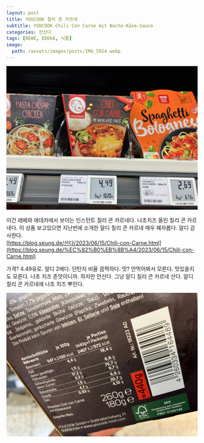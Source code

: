 ```yaml
---
layout: post
title: YOUCOOK 칠리 콘 카르네
subtitle: YOUCOOK Chili Con Carne mit Nacho-Käse-Sauce
categories: 안산다
tags: [REWE, EDEKA, 식품]
image:
  path: /assets/images/posts/IMG_5924.webp
---
```


![](/assets/images/posts/IMG_5924.webp)

이건 레베와 에데카에서 보이는 인스턴트 칠리 콘 카르네다. 나초치즈 올린 칠리 콘 카르네다. 이 상품 보고있으면 지난번에 소개한 알디 칠리 콘 카르네 매우 혜자롭다. 알디 감사한다.\
[https://blog.seung.de/산다/2023/06/15/Chili-con-Carne.html](https://blog.seung.de/%EC%82%B0%EB%8B%A4/2023/06/15/Chili-con-Carne.html)

가격? 4.49유로. 알디 2배다. 단탄지 비율 끔찍하다. 맛? 안먹어봐서 모른다. 맛있을지도 모른다. 나초 치즈 존맛이니까. 하지만 안산다. 그냥 알디 칠리 콘 카르네 산다. 알디 칠리 콘 카르네에 나초 치즈 뿌린다.

![](/assets/images/posts/IMG_5922.webp)
